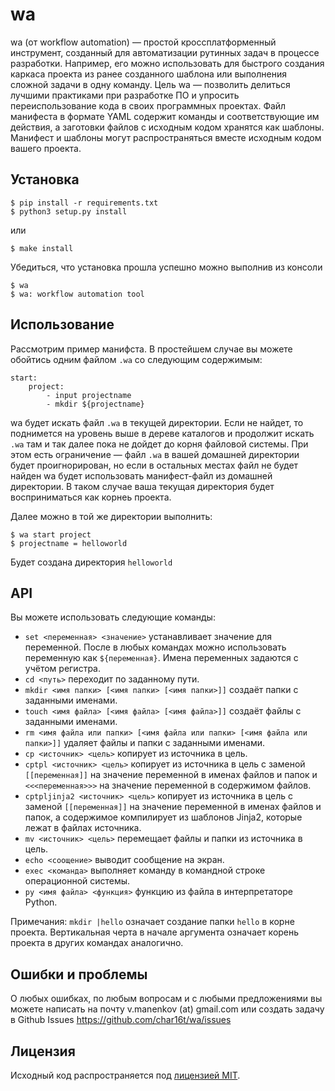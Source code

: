 # wa
wa (от workflow automation) — простой кроссплатформенный инструмент, созданный для автоматизации рутинных задач в процессе разработки. Например, его можно использовать для быстрого создания каркаса проекта из ранее созданного шаблона или выполнения сложной задачи в одну команду.
Цель wa — позволить делиться лучшими практиками при разработке ПО и упросить переиспользование кода в своих программных проектах. Файл манифеста в формате YAML содержит команды и соответствующие им действия, а заготовки файлов с исходным кодом хранятся как шаблоны. Манифест и шаблоны могут распространяться вместе исходным кодом вашего проекта.

## Установка

    $ pip install -r requirements.txt
    $ python3 setup.py install

или

    $ make install
        
Убедиться, что установка прошла успешно можно выполнив из консоли

    $ wa
    $ wa: workflow automation tool
    
## Использование
Рассмотрим пример манифста. В простейшем случае вы можете обойтись одним файлом `.wa` со следующим содержимым:
    
    start:
        project:
            - input projectname
            - mkdir ${projectname}

wa будет искать файл `.wa` в текущей директории. Если не найдет, то поднимется на уровень выше в дереве каталогов и продолжит искать `.wa` там и так далее пока не дойдет до корня файловой системы. При этом есть ограничение &mdash; файл `.wa` в вашей домашней директории будет проигнорирован, но если в остальных местах файл не будет найден wa будет использовать манифест-файл из домашней директории. В таком случае ваша текущая директория будет восприниматься как корнеь проекта.

Далее можно в той же директории выполнить:
    
    $ wa start project
    $ projectname = helloworld
    
Будет создана директория `helloworld`

## API
Вы можете использовать следующие команды:

 * `set <переменная> <значение>` устанавливает значение для переменной. После в любых командах можно использовать переменную как `${переменная}`. Имена переменных задаются с учётом регистра.
 * `cd <путь>` переходит по заданному пути.
 * `mkdir <имя папки> [<имя папки> [<имя папки>]]` создаёт папки с заданными именами.
 * `touch <имя файла> [<имя файла> [<имя файла>]]` создаёт файлы с заданными именами.
 * `rm <имя файла или папки> [<имя файла или папки> [<имя файла или папки>]]` удаляет файлы и папки с заданными именами.
 * `cp <источник> <цель>` копирует из источника в цель.
 * `cptpl <источник> <цель>` копирует из источника в цель с заменой `[[переменная]]` на значение переменной в именах файлов и папок и `<<<переменная>>>` на значение переменной в содержимом файлов.
 * `cptpljinja2 <источник> <цель>` копирует из источника в цель с заменой `[[переменная]]` на значение переменной в именах файлов и папок, а содержимое компилирует из шаблонов Jinja2, которые лежат в файлах источника.
 * `mv <источник> <цель>` перемещает файлы и папки из источника в цель.
 * `echo <соощение>` выводит сообщение на экран.
 * `exec <команда>` выполняет команду в командной строке операционной системы.
 * `py <имя файла> <функция>` функцию из файла в интерпретаторе Python.
 
Примечания: `mkdir |hello` означает создание папки `hello` в корне проекта. Вертикальная черта в начале аргумента означает корень проекта в других командах аналогично.

## Ошибки и проблемы
О любых ошибках, по любым вопросам и с любыми предложениями вы можете написать на почту v.manenkov (at) gmail.com или создать задачу в Github Issues https://github.com/char16t/wa/issues

## Лицензия
Исходный код распространяется под [лицензией MIT](LICENSE). 
